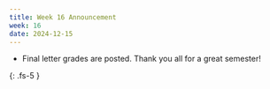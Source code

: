 ```yaml
---
title: Week 16 Announcement
week: 16
date: 2024-12-15
---
```


* Final letter grades are posted. Thank you all for a great semester!

{: .fs-5 }

